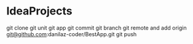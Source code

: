 # IdeaProjects
git clone
git unit
git app
git commit
git branch
git remote and add origin git@github.com:danilaz-coder/BestApp.git
git push

